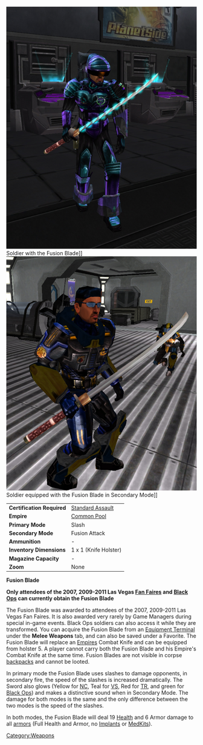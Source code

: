 ![](images/FusionBladeNC.jpg "fig:FusionBladeNC.jpg") Soldier with the Fusion
Blade\]\] ![](images/FusionBladeVS.jpg "fig:FusionBladeVS.jpg") Soldier
equipped with the Fusion Blade in Secondary Mode\]\]

|                            |                                         |
| -------------------------- | --------------------------------------- |
| **Certification Required** | [Standard Assault](Standard_Assault.md) |
| **Empire**                 | [Common Pool](Common_Pool.md)           |
| **Primary Mode**           | Slash                                   |
| **Secondary Mode**         | Fusion Attack                           |
| **Ammunition**             | \-                                      |
| **Inventory Dimensions**   | 1 x 1 (Knife Holster)                   |
| **Magazine Capacity**      | \-                                      |
| **Zoom**                   | None                                    |

**Fusion Blade**

**Only attendees of the 2007, 2009-2011 Las Vegas [Fan
Faires](Fan_Faire.md) and [Black Ops](Black_Ops.md) can
currently obtain the Fusion Blade**

The Fusion Blade was awarded to attendees of the 2007, 2009-2011 Las
Vegas Fan Faires. It is also awarded very rarely by Game Managers during
special in-game events. Black Ops soldiers can also access it while they
are transformed. You can acquire the Fusion Blade from an [Equipment
Terminal](Equipment_Terminal.md) under the **Melee Weapons**
tab, and can also be saved under a Favorite. The Fusion Blade will
replace an [Empires](Empire.md) Combat Knife and can be equipped
from holster 5. A player cannot carry both the Fusion Blade and his
Empire's Combat Knife at the same time. Fusion Blades are not visible in
corpse [backpacks](Backpack.md) and cannot be looted.

In primary mode the Fusion Blade uses slashes to damage opponents, in
secondary fire, the speed of the slashes is increased dramatically. The
Sword also glows (Yellow for [NC](New_Conglomerate.md), Teal for
[VS](Vanu_Sovereignty.md), Red for
[TR](Terran_Republic.md), and green for [Black
Ops](Black_Ops.md)) and makes a distinctive sound when in
Secondary Mode. The damage for both modes is the same and the only
difference between the two modes is the speed of the slashes.

In both modes, the Fusion Blade will deal 19 [Health](Health.md)
and 6 Armor damage to all [armors](Armor.md) (Full Health and
Armor, no [Implants](Implants.md) or
[MedKits](MedKit.md)).

[Category:Weapons](Category:Weapons.md)
